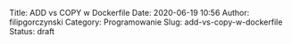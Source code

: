 Title: ADD vs COPY w Dockerfile
Date: 2020-06-19 10:56
Author: filipgorczynski
Category: Programowanie
Slug: add-vs-copy-w-dockerfile
Status: draft


